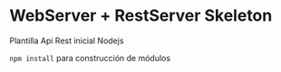 # WebServer + RestServer Skeleton

Plantilla Api Rest inicial Nodejs

``` npm install ``` para construcción de módulos